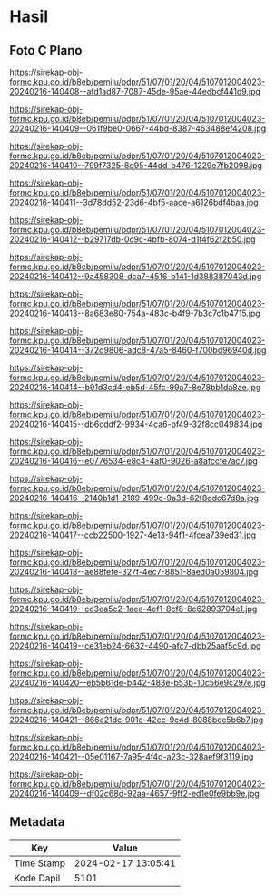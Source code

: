 # Hasil

## Foto C Plano

https://sirekap-obj-formc.kpu.go.id/b8eb/pemilu/pdpr/51/07/01/20/04/5107012004023-20240216-140408--afd1ad87-7087-45de-95ae-44edbcf441d9.jpg

https://sirekap-obj-formc.kpu.go.id/b8eb/pemilu/pdpr/51/07/01/20/04/5107012004023-20240216-140409--061f9be0-0667-44bd-8387-463488ef4208.jpg

https://sirekap-obj-formc.kpu.go.id/b8eb/pemilu/pdpr/51/07/01/20/04/5107012004023-20240216-140410--799f7325-8d95-44dd-b476-1229e7fb2098.jpg

https://sirekap-obj-formc.kpu.go.id/b8eb/pemilu/pdpr/51/07/01/20/04/5107012004023-20240216-140411--3d78dd52-23d6-4bf5-aace-a6126bdf4baa.jpg

https://sirekap-obj-formc.kpu.go.id/b8eb/pemilu/pdpr/51/07/01/20/04/5107012004023-20240216-140412--b29717db-0c9c-4bfb-8074-d1f4f62f2b50.jpg

https://sirekap-obj-formc.kpu.go.id/b8eb/pemilu/pdpr/51/07/01/20/04/5107012004023-20240216-140412--9a458308-dca7-4516-b141-1d388387043d.jpg

https://sirekap-obj-formc.kpu.go.id/b8eb/pemilu/pdpr/51/07/01/20/04/5107012004023-20240216-140413--8a683e80-754a-483c-b4f9-7b3c7c1b4715.jpg

https://sirekap-obj-formc.kpu.go.id/b8eb/pemilu/pdpr/51/07/01/20/04/5107012004023-20240216-140414--372d9806-adc8-47a5-8460-f700bd96940d.jpg

https://sirekap-obj-formc.kpu.go.id/b8eb/pemilu/pdpr/51/07/01/20/04/5107012004023-20240216-140414--b91d3cd4-eb5d-45fc-99a7-8e78bb1da8ae.jpg

https://sirekap-obj-formc.kpu.go.id/b8eb/pemilu/pdpr/51/07/01/20/04/5107012004023-20240216-140415--db6cddf2-9934-4ca6-bf49-32f8cc049834.jpg

https://sirekap-obj-formc.kpu.go.id/b8eb/pemilu/pdpr/51/07/01/20/04/5107012004023-20240216-140416--e0776534-e8c4-4af0-9026-a8afccfe7ac7.jpg

https://sirekap-obj-formc.kpu.go.id/b8eb/pemilu/pdpr/51/07/01/20/04/5107012004023-20240216-140416--2140b1d1-2189-499c-9a3d-62f8ddc67d8a.jpg

https://sirekap-obj-formc.kpu.go.id/b8eb/pemilu/pdpr/51/07/01/20/04/5107012004023-20240216-140417--ccb22500-1927-4e13-94f1-4fcea739ed31.jpg

https://sirekap-obj-formc.kpu.go.id/b8eb/pemilu/pdpr/51/07/01/20/04/5107012004023-20240216-140418--ae88fefe-327f-4ec7-8851-8aed0a059804.jpg

https://sirekap-obj-formc.kpu.go.id/b8eb/pemilu/pdpr/51/07/01/20/04/5107012004023-20240216-140419--cd3ea5c2-1aee-4ef1-8cf8-8c62893704e1.jpg

https://sirekap-obj-formc.kpu.go.id/b8eb/pemilu/pdpr/51/07/01/20/04/5107012004023-20240216-140419--ce31eb24-6632-4490-afc7-dbb25aaf5c9d.jpg

https://sirekap-obj-formc.kpu.go.id/b8eb/pemilu/pdpr/51/07/01/20/04/5107012004023-20240216-140420--eb5b61de-b442-483e-b53b-10c56e9c297e.jpg

https://sirekap-obj-formc.kpu.go.id/b8eb/pemilu/pdpr/51/07/01/20/04/5107012004023-20240216-140421--866e21dc-901c-42ec-9c4d-8088bee5b6b7.jpg

https://sirekap-obj-formc.kpu.go.id/b8eb/pemilu/pdpr/51/07/01/20/04/5107012004023-20240216-140421--05e01167-7a95-4f4d-a23c-328aef9f3119.jpg

https://sirekap-obj-formc.kpu.go.id/b8eb/pemilu/pdpr/51/07/01/20/04/5107012004023-20240216-140409--df02c68d-92aa-4657-9ff2-ed1e0fe9bb9e.jpg


## Metadata

| Key        | Value               |
| ---------- | ------------------- |
| Time Stamp | 2024-02-17 13:05:41 |
| Kode Dapil | 5101                |



